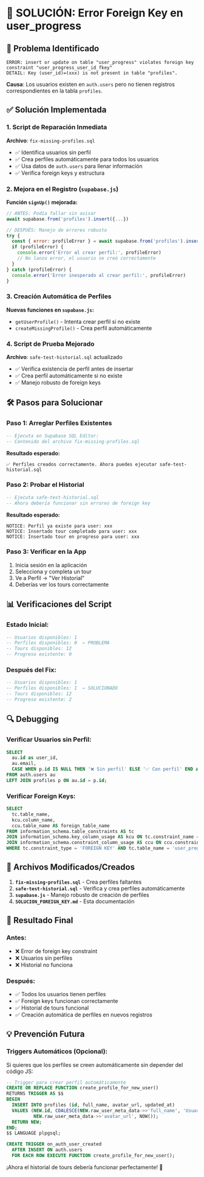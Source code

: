 # 🔧 SOLUCIÓN: Error Foreign Key en user_progress

## 🚨 **Problema Identificado**
```
ERROR: insert or update on table "user_progress" violates foreign key constraint "user_progress_user_id_fkey"
DETAIL: Key (user_id)=(xxx) is not present in table "profiles".
```

**Causa**: Los usuarios existen en `auth.users` pero no tienen registros correspondientes en la tabla `profiles`.

## ✅ **Solución Implementada**

### **1. Script de Reparación Inmediata**
**Archivo**: `fix-missing-profiles.sql`

- ✅ Identifica usuarios sin perfil
- ✅ Crea perfiles automáticamente para todos los usuarios
- ✅ Usa datos de `auth.users` para llenar información
- ✅ Verifica foreign keys y estructura

### **2. Mejora en el Registro (`supabase.js`)**
**Función `signUp()` mejorada:**

```javascript
// ANTES: Podía fallar sin avisar
await supabase.from('profiles').insert({...})

// DESPUÉS: Manejo de errores robusto
try {
  const { error: profileError } = await supabase.from('profiles').insert({...})
  if (profileError) {
    console.error('Error al crear perfil:', profileError)
    // No lanza error, el usuario se creó correctamente
  }
} catch (profileError) {
  console.error('Error inesperado al crear perfil:', profileError)
}
```

### **3. Creación Automática de Perfiles**
**Nuevas funciones en `supabase.js`:**

- `getUserProfile()` - Intenta crear perfil si no existe
- `createMissingProfile()` - Crea perfil automáticamente

### **4. Script de Prueba Mejorado**
**Archivo**: `safe-test-historial.sql` actualizado

- ✅ Verifica existencia de perfil antes de insertar
- ✅ Crea perfil automáticamente si no existe
- ✅ Manejo robusto de foreign keys

## 🛠️ **Pasos para Solucionar**

### **Paso 1: Arreglar Perfiles Existentes**
```sql
-- Ejecuta en Supabase SQL Editor:
-- Contenido del archivo fix-missing-profiles.sql
```

**Resultado esperado:**
```
✅ Perfiles creados correctamente. Ahora puedes ejecutar safe-test-historial.sql
```

### **Paso 2: Probar el Historial**
```sql
-- Ejecuta safe-test-historial.sql
-- Ahora debería funcionar sin errores de foreign key
```

**Resultado esperado:**
```
NOTICE: Perfil ya existe para user: xxx
NOTICE: Insertado tour completado para user: xxx
NOTICE: Insertado tour en progreso para user: xxx
```

### **Paso 3: Verificar en la App**
1. Inicia sesión en la aplicación
2. Selecciona y completa un tour
3. Ve a Perfil → "Ver Historial"
4. Deberías ver los tours correctamente

## 📊 **Verificaciones del Script**

### **Estado Inicial:**
```sql
-- Usuarios disponibles: 1
-- Perfiles disponibles: 0  ← PROBLEMA
-- Tours disponibles: 12
-- Progreso existente: 0
```

### **Después del Fix:**
```sql
-- Usuarios disponibles: 1
-- Perfiles disponibles: 1  ← SOLUCIONADO
-- Tours disponibles: 12
-- Progreso existente: 2
```

## 🔍 **Debugging**

### **Verificar Usuarios sin Perfil:**
```sql
SELECT 
  au.id as user_id,
  au.email,
  CASE WHEN p.id IS NULL THEN '❌ Sin perfil' ELSE '✅ Con perfil' END as status
FROM auth.users au
LEFT JOIN profiles p ON au.id = p.id;
```

### **Verificar Foreign Keys:**
```sql
SELECT 
  tc.table_name,
  kcu.column_name,
  ccu.table_name AS foreign_table_name
FROM information_schema.table_constraints AS tc 
JOIN information_schema.key_column_usage AS kcu ON tc.constraint_name = kcu.constraint_name
JOIN information_schema.constraint_column_usage AS ccu ON ccu.constraint_name = tc.constraint_name
WHERE tc.constraint_type = 'FOREIGN KEY' AND tc.table_name = 'user_progress';
```

## 📁 **Archivos Modificados/Creados**

1. **`fix-missing-profiles.sql`** - Crea perfiles faltantes
2. **`safe-test-historial.sql`** - Verifica y crea perfiles automáticamente
3. **`supabase.js`** - Manejo robusto de creación de perfiles
4. **`SOLUCION_FOREIGN_KEY.md`** - Esta documentación

## 🚀 **Resultado Final**

### **Antes:**
- ❌ Error de foreign key constraint
- ❌ Usuarios sin perfiles
- ❌ Historial no funciona

### **Después:**
- ✅ Todos los usuarios tienen perfiles
- ✅ Foreign keys funcionan correctamente
- ✅ Historial de tours funcional
- ✅ Creación automática de perfiles en nuevos registros

## 💡 **Prevención Futura**

### **Triggers Automáticos (Opcional):**
Si quieres que los perfiles se creen automáticamente sin depender del código JS:

```sql
-- Trigger para crear perfil automáticamente
CREATE OR REPLACE FUNCTION create_profile_for_new_user()
RETURNS TRIGGER AS $$
BEGIN
  INSERT INTO profiles (id, full_name, avatar_url, updated_at)
  VALUES (NEW.id, COALESCE(NEW.raw_user_meta_data->>'full_name', 'Usuario'), 
          NEW.raw_user_meta_data->>'avatar_url', NOW());
  RETURN NEW;
END;
$$ LANGUAGE plpgsql;

CREATE TRIGGER on_auth_user_created
  AFTER INSERT ON auth.users
  FOR EACH ROW EXECUTE FUNCTION create_profile_for_new_user();
```

¡Ahora el historial de tours debería funcionar perfectamente! 🎉
